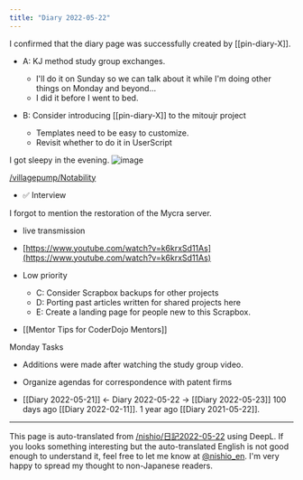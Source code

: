 ```yaml
---
title: "Diary 2022-05-22"
---
```



I confirmed that the diary page was successfully created by [[pin-diary-X]].

- A: KJ method study group exchanges.
    - I'll do it on Sunday so we can talk about it while I'm doing other things on Monday and beyond...
    - I did it before I went to bed.

- B: Consider introducing [[pin-diary-X]] to the mitoujr project
    - Templates need to be easy to customize.
    - Revisit whether to do it in UserScript

I got sleepy in the evening.
![image](https://gyazo.com/a9fcbd625b8c86f8e33358d1fda8bdfe/thumb/1000)

[/villagepump/Notability](https://scrapbox.io/villagepump/Notability)

- ✅ Interview

I forgot to mention the restoration of the Mycra server.

- live transmission
- [https://www.youtube.com/watch?v=k6krxSd11As](https://www.youtube.com/watch?v=k6krxSd11As)
- Low priority
    - C: Consider Scrapbox backups for other projects
    - D: Porting past articles written for shared projects here
    - E: Create a landing page for people new to this Scrapbox.

- [[Mentor Tips for CoderDojo Mentors]]

Monday Tasks
- Additions were made after watching the study group video.
- Organize agendas for correspondence with patent firms

- [[Diary 2022-05-21]] ← Diary 2022-05-22 → [[Diary 2022-05-23]]
100 days ago [[Diary 2022-02-11]].
1 year ago [[Diary 2021-05-22]].
---
This page is auto-translated from [/nishio/日記2022-05-22](https://scrapbox.io/nishio/日記2022-05-22) using DeepL. If you looks something interesting but the auto-translated English is not good enough to understand it, feel free to let me know at [@nishio_en](https://twitter.com/nishio_en). I'm very happy to spread my thought to non-Japanese readers.